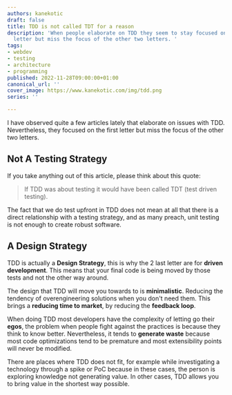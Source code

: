```yaml
---
authors: kanekotic
draft: false
title: TDD is not called TDT for a reason
description: 'When people elaborate on TDD they seem to stay focused on the first
  letter but miss the focus of the other two letters. '
tags:
- webdev
- testing
- architecture
- programming
published: 2022-11-28T09:00:00+01:00
canonical_url: ''
cover_image: https://www.kanekotic.com/img/tdd.png
series: ''

---
```

I have observed quite a few articles lately that elaborate on issues with TDD. Nevertheless, they focused on the first letter but miss the focus of the other two letters.

## Not A Testing Strategy

If you take anything out of this article, please think about this quote:

> If TDD was about testing it would have been called TDT (test driven testing). 

The fact that we do test upfront in TDD does not mean at all that there is a direct relationship with a testing strategy, and as many preach, unit testing is not enough to create robust software. 

## A Design Strategy

TDD is actually a **Design Strategy**, this is why the 2 last letter are for **driven development**. This means that your final code is being moved by those tests and not the other way around.

The design that TDD will move you towards to is **minimalistic**. Reducing the tendency of overengineering solutions when you don't need them. This brings a **reducing time to market**, by reducing the **feedback loop**.

When doing TDD most developers have the complexity of letting go their **egos**, the problem when people fight against the practices is because they think to know better. Nevertheless, it tends to **generate waste** because most code optimizations tend to be premature and most extensibility points will never be modified. 

There are places where TDD does not fit, for example while investigating a technology through a spike or PoC because in these cases, the person is exploring knowledge not generating value. In other cases, TDD allows you to bring value in the shortest way possible.
